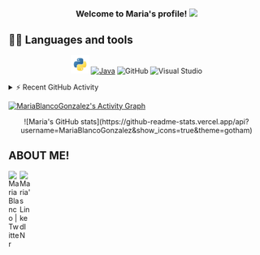 
<h3 align="center">
  Welcome to Maria's profile!
  <img src="https://media.giphy.com/media/hvRJCLFzcasrR4ia7z/giphy.gif" width="28">
</h3>

## 👨‍💻 Languages and tools

<p align="center">
  <a href="https://github.com/search?q=user%3AMariaBlancoGonzalez+is%3Arepo+language%3Apython">
    <img alt="Python" title="Python" height="36px"
      src="https://raw.githubusercontent.com/github/explore/80688e429a7d4ef2fca1e82350fe8e3517d3494d/topics/python/python.png"></a>
  <a href="https://github.com/search?q=user%3AMariaBlancoGonzalez+is%3Arepo+language%3Ajava">
    <img alt="Java" title="Java" height="36px"
      src="https://img.icons8.com/color/48/000000/java-coffee-cup-logo.png"></a>
  <a><img alt="GitHub" title="GitHub" height="36px"
      src="https://i.imgur.com/DZgetVv.png"></a>
  <a><img alt="Visual Studio" title="Visual Studio Code" height="36px"
      src="https://img.icons8.com/fluent/48/000000/visual-studio-code-2019.png"></a>
</p>

<!-- https://github.com/jamesgeorge007/github-activity-readme -->
<details>
  <summary>⚡ Recent GitHub Activity</summary>
  <br/>

<!--START_SECTION:activity-->
1. 🎉 Merged PR [#55](https://github.com/MariaBlancoGonzalez/github-readme-streak-stats/pull/55) in [MariaBlancoGonzalez/github-readme-streak-stats](https://github.com/MariaBlancoGonzalez/github-readme-streak-stats)
2. 🗣 Commented on [#55](https://github.com/MariaBlancoGonzalez/github-readme-streak-stats/issues/55) in [MariaBlancoGonzalez/github-readme-streak-stats](https://github.com/MariaBlancoGonzalez/github-readme-streak-stats)
3. 🗣 Commented on [#54](https://github.com/MariaBlancoGonzalez/github-readme-streak-stats/issues/54) in [MariaBlancoGonzalez/github-readme-streak-stats](https://github.com/MariaBlancoGonzalez/github-readme-streak-stats)
4. ❗️ Opened issue [#54](https://github.com/MariaBlancoGonzalez/github-readme-streak-stats/issues/54) in [MariaBlancoGonzalez/github-readme-streak-stats](https://github.com/MariaBlancoGonzalez/github-readme-streak-stats)
<!--END_SECTION:activity-->
</details>

<!-- https://github.com/ashutosh00710/github-readme-activity-graph -->
<a href="https://github.com/ashutosh00710/github-readme-activity-graph"><img alt="MariaBlancoGonzalez's Activity Graph" src="https://activity-graph.herokuapp.com/graph?username=MariaBlancoGonzalez&bg_color=0D1117&color=5BCDEC&line=5BCDEC&point=FFFFFF&hide_border=true" /></a>

<p align="center">
![Maria's GitHub stats](https://github-readme-stats.vercel.app/api?username=MariaBlancoGonzalez&show_icons=true&theme=gotham)
 </p>

## ABOUT ME!
<a href="https://twitter.com/Maria_18bg">
  <img align="left" alt="Maria Blanco | Twitter" width="22px" src="https://raw.githubusercontent.com/peterthehan/peterthehan/master/assets/twitter.svg" />
</a>
<a href="https://www.linkedin.com/in/maría-blanco-gonzález-mohíno-08a75620b/">
  <img align="left" alt="Maria's LinkedIN" width="22px" src="https://raw.githubusercontent.com/peterthehan/peterthehan/master/assets/linkedin.svg" />
</a>
